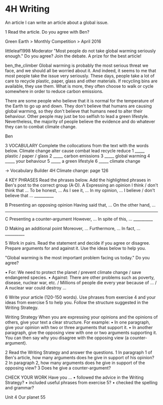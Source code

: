 # 4H Writing

An article
I can write an article about a global issue.

1 Read the article. Do you agree with Ben?

Green Earth > Monthly Competition > April 2016

littleleaf1998 Moderator
"Most people do not take global warming seriously enough."
Do you agree?
Join the debate. A prize for the best article!

ben_the_climber
Global warming is probably the most serious threat we face, and we should all be worried about it. And indeed, it seems to me that most people take the issue very seriously. These days, people take a lot of care to recycle plastic, paper, glass and other materials. If recycling bins are available, they use them. What is more, they often choose to walk or cycle somewhere in order to reduce carbon emissions.

There are some people who believe that it is normal for the temperature of the Earth to go up and down. They don't believe that humans are causing global warming, so they don't believe that humans need to alter their behaviour. Other people may just be too selfish to lead a green lifestyle. Nevertheless, the majority of people believe the evidence and do whatever they can to combat climate change.

Ben

3 VOCABULARY Complete the collocations from the text with the words below.
Climate change
alter cause combat lead recycle reduce
1 _____ plastic / paper / glass
2 _____ carbon emissions
3 _____ global warming
4 _____ your behaviour
5 _____ a green lifestyle
6 _____ climate change

→ Vocabulary Builder 4H Climate change: page 126

4 KEY PHRASES Read the phrases below. Add the highlighted phrases in Ben's post to the correct group (A-D).
A Expressing an opinion
I think / don't think that ... To be honest, ...
As I see it, ... In my opinion, ...
I believe / don't believe that ... __________

B Presenting an opposing opinion
Having said that, ... On the other hand, ...
__________

C Presenting a counter-argument
However, ... In spite of this, ... __________

D Making an additional point
Moreover, ... Furthermore, ... In fact, ... __________

5 Work in pairs. Read the statement and decide if you agree or disagree. Prepare arguments for and against it. Use the ideas below to help you.

"Global warming is the most important problem facing us today." Do you agree?

• For: We need to protect the planet / prevent climate change / save endangered species.
• Against: There are other problems such as poverty, disease, nuclear war, etc. / Millions of people die every year because of ... / A nuclear war could destroy ...

6 Write your article (120-150 words). Use phrases from exercise 4 and your ideas from exercise 5 to help you. Follow the structure suggested in the Writing Strategy.

Writing Strategy
When you are expressing your opinions and the opinions of others, give your text a clear structure. For example:
• In one paragraph, give your opinion with two or three arguments that support it.
• In another paragraph, give the opposing view with one or two arguments supporting it. You can then say why you disagree with the opposing view (a counter-argument).

2 Read the Writing Strategy and answer the questions.
1 In paragraph 1 of Ben's article, how many arguments does he give in support of his opinion?
2 In paragraph 2, how many arguments does he give in support of the opposing view?
3 Does he give a counter-argument?

CHECK YOUR WORK
Have you ...
• followed the advice in the Writing Strategy?
• included useful phrases from exercise 5?
• checked the spelling and grammar?

Unit 4 Our planet 55